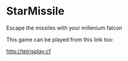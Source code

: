 # StarMissile

Escape the missiles with your millenium falcon

This game can be played from this link too:

http://tetrisplay.cf
